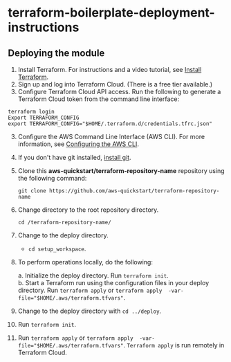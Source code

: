 # terraform-boilerplate-deployment-instructions

## Deploying the module

1. Install Terraform. For instructions and a video tutorial, see [Install Terraform](https://learn.hashicorp.com/tutorials/terraform/install-cli). 
2. Sign up and log into Terraform Cloud. (There is a free tier available.)
3. Configure Terraform Cloud API access. Run the following to generate a Terraform Cloud token from the command line interface:
```
terraform login
Export TERRAFORM_CONFIG
export TERRAFORM_CONFIG="$HOME/.terraform.d/credentials.tfrc.json"
```

3. Configure the AWS Command Line Interface (AWS CLI). For more information, see [Configuring the AWS CLI](https://doc.aws.amazon.com/cli/latest/userguide/cli-chap-configure.html).
4. If you don't have git installed, [install git](https://git-scm.com/book/en/v2/Getting-Started-Installing-Git). 
5. Clone this **aws-quickstart/terraform-repository-name** repository using the following command:

   `git clone https://github.com/aws-quickstart/terraform-repository-name`

6. Change directory to the root repository directory.

   `cd /terraform-repository-name/`

7. Change to the deploy directory.

   - `cd setup_workspace`. 

8. To perform operations locally, do the following: 
   
   a. Initialize the deploy directory. Run `terraform init`.  
   b. Start a Terraform run using the configuration files in your deploy directory. Run `terraform apply` or `terraform apply  -var-file="$HOME/.aws/terraform.tfvars"`.
 
9. Change to the deploy directory with `cd ../deploy`.
10. Run `terraform init`.
11. Run `terraform apply` or `terraform apply  -var-file="$HOME/.aws/terraform.tfvars"`. `Terraform apply` is run remotely in Terraform Cloud.
